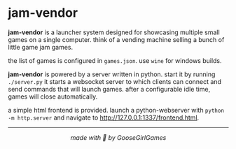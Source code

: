 # jam-vendor

**jam-vendor** is a launcher system designed for showcasing multiple
small games on a single computer.  think of a vending machine selling
a bunch of little game jam games.

the list of games is configured in `games.json`.  use `wine` for windows
builds.

**jam-vendor** is powered by a server written in python.  start it by
running `./server.py` it starts a websocket server to which clients can
connect and send commands that will launch games.  after a configurable
idle time, games will close automatically.

a simple html frontend is provided.  launch a python-webserver with
`python -m http.server` and navigate to
http://127.0.0.1:1337/frontend.html.

<hr/>
<div align="center">
    <i>made with 🪿 by GooseGirlGames</i>
</div>

